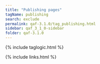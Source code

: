 ```yaml
---
title: "Publishing pages"
tagName: publishing
search: exclude
permalink: qaf-3.1.0/tag_publishing.html
sidebar: qaf_3_1_0-sidebar
folder: qaf-3.1.0
---
```

{% include taglogic.html %}

{% include links.html %}
